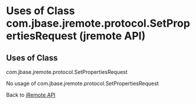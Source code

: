 # Uses of Class com.jbase.jremote.protocol.SetPropertiesRequest (jremote API)

<PageHeader />

## Uses of Class
com.jbase.jremote.protocol.SetPropertiesRequest

No usage of com.jbase.jremote.protocol.SetPropertiesRequest

Back to [jRemote API](../../../../jremote-api/README.md)

  
<PageFooter />
